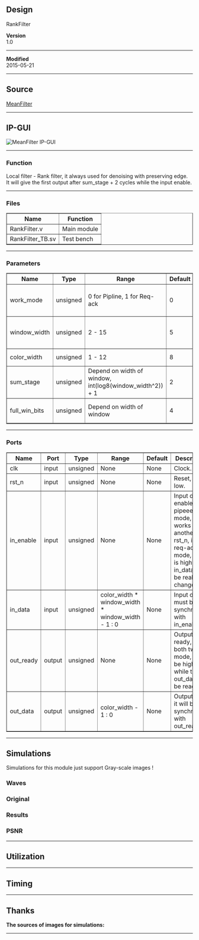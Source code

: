 ## Design
RankFilter  



**Version**  
1.0  
  

***

**Modified**  
2015-05-21  
  

***

## Source
[MeanFilter](https://github.com/dtysky/FPGA-Imaging-Library/tree/Publish/LocalFilter/MeanFilter)


***

## IP-GUI
![MeanFilter IP-GUI](http://src.dtysky.moe/image/f-i-l/3/10/3.png)


***

### Function
Local filter - Rank filter, it always used for denoising with preserving edge.  
It will give the first output after sum_stage + 2 cycles while the input enable.  
  

***

### Files

<center>
<table border="1" cellspacing="0">
<tr>
<th>Name</th>
<th>Function</th>
</tr>
<tr>
<td>RankFilter.v</td>
<td>Main module  
</td>
</tr>
<tr>
<td>RankFilter_TB.sv</td>
<td>Test bench  
</td>
</tr>
</table>
</center>

***

### Parameters

<center>
<table border="1" cellspacing="0">
<tr>
<th>Name</th>
<th>Type</th>
<th>Range</th>
<th>Default</th>
<th>Description</th>
</tr>
<tr>
<td>work_mode</td>
<td>unsigned</td>
<td>0 for Pipline, 1 for Req-ack</td>
<td>0</td>
<td>This module's working mode.</td>
</tr>
<tr>
<td>window_width</td>
<td>unsigned</td>
<td>2 - 15</td>
<td>5</td>
<td>The width(and height) of window.</td>
</tr>
<tr>
<td>color_width</td>
<td>unsigned</td>
<td>1 - 12</td>
<td>8</td>
<td>Color's bit wide.</td>
</tr>
<tr>
<td>sum_stage</td>
<td>unsigned</td>
<td>Depend on width of window, int(log8(window_width^2)) + 1</td>
<td>2</td>
<td>Stage of sum.</td>
</tr>
<tr>
<td>full_win_bits</td>
<td>unsigned</td>
<td>Depend on width of window</td>
<td>4</td>
<td>Width bits of full size of window.</td>
</tr>
</table>
</center>

***

### Ports

<center>
<table border="1" cellspacing="0">
<tr>
<th>Name</th>
<th>Port</th>
<th>Type</th>
<th>Range</th>
<th>Default</th>
<th>Description</th>
</tr>
<tr>
<td>clk</td>
<td>input</td>
<td>unsigned</td>
<td>None</td>
<td>None</td>
<td>Clock.</td>
</tr>
<tr>
<td>rst_n</td>
<td>input</td>
<td>unsigned</td>
<td>None</td>
<td>None</td>
<td>Reset, active low.</td>
</tr>
<tr>
<td>in_enable</td>
<td>input</td>
<td>unsigned</td>
<td>None</td>
<td>None</td>
<td>Input data enable, in pipeeeline mode, it works as another rst_n, in req-ack mode, only it is high will in_data can be really changes.</td>
</tr>
<tr>
<td>in_data</td>
<td>input</td>
<td>unsigned</td>
<td>color_width * window_width * window_width - 1 : 0</td>
<td>None</td>
<td>Input data, it must be synchronous with in_enable.</td>
</tr>
<tr>
<td>out_ready</td>
<td>output</td>
<td>unsigned</td>
<td>None</td>
<td>None</td>
<td>Output data ready, in both two mode, it will be high while the out_data can be read.</td>
</tr>
<tr>
<td>out_data</td>
<td>output</td>
<td>unsigned</td>
<td>color_width - 1 : 0</td>
<td>None</td>
<td>Output data, it will be synchronous with out_ready.</td>
</tr>
</table>
</center>

***

## Simulations
Simulations for this module just support Gray-scale images !

### Waves


### Original


### Results


### PSNR





***

## Utilization



***

## Timing



***

## Thanks
**The sources of images for simulations:**  



***

